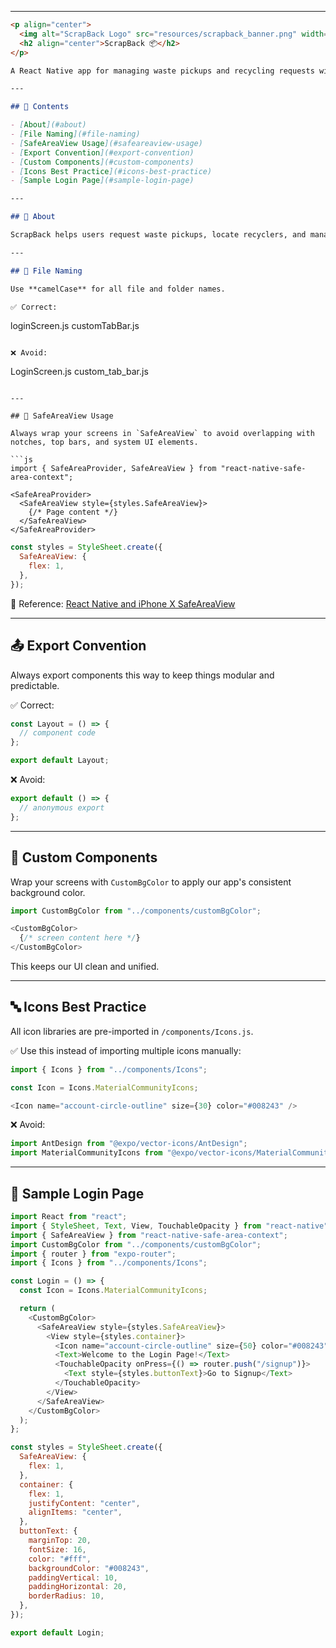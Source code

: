 
---

```markdown
<p align="center">
  <img alt="ScrapBack Logo" src="resources/scrapback_banner.png" width="450" />
  <h2 align="center">ScrapBack 📦</h2>
</p>

A React Native app for managing waste pickups and recycling requests with a modern, consistent code structure.

---

## 📁 Contents

- [About](#about)
- [File Naming](#file-naming)
- [SafeAreaView Usage](#safeareaview-usage)
- [Export Convention](#export-convention)
- [Custom Components](#custom-components)
- [Icons Best Practice](#icons-best-practice)
- [Sample Login Page](#sample-login-page)

---

## 🧾 About

ScrapBack helps users request waste pickups, locate recyclers, and manage their profile — all in one place. This document outlines best practices to keep our codebase clean, consistent, and scalable.

---

## 🐪 File Naming

Use **camelCase** for all file and folder names.

✅ Correct:
```

loginScreen.js
customTabBar.js

```

❌ Avoid:
```

LoginScreen.js
custom\_tab\_bar.js

````

---

## 📐 SafeAreaView Usage

Always wrap your screens in `SafeAreaView` to avoid overlapping with notches, top bars, and system UI elements.

```js
import { SafeAreaProvider, SafeAreaView } from "react-native-safe-area-context";

<SafeAreaProvider>
  <SafeAreaView style={styles.SafeAreaView}>
    {/* Page content */}
  </SafeAreaView>
</SafeAreaProvider>
````

```js
const styles = StyleSheet.create({
  SafeAreaView: {
    flex: 1,
  },
});
```

🔗 Reference:
[React Native and iPhone X SafeAreaView](https://www.bram.us/2018/02/20/react-native-and-iphone-x-safeareaview/)

---

## 📤 Export Convention

Always export components this way to keep things modular and predictable.

✅ Correct:

```js
const Layout = () => {
  // component code
};

export default Layout;
```

❌ Avoid:

```js
export default () => {
  // anonymous export
};
```

---

## 🎨 Custom Components

Wrap your screens with `CustomBgColor` to apply our app's consistent background color.

```js
import CustomBgColor from "../components/customBgColor";

<CustomBgColor>
  {/* screen content here */}
</CustomBgColor>
```

This keeps our UI clean and unified.

---

## 🔤 Icons Best Practice

All icon libraries are pre-imported in `/components/Icons.js`.

✅ Use this instead of importing multiple icons manually:

```js
import { Icons } from "../components/Icons";

const Icon = Icons.MaterialCommunityIcons;

<Icon name="account-circle-outline" size={30} color="#008243" />
```

❌ Avoid:

```js
import AntDesign from "@expo/vector-icons/AntDesign";
import MaterialCommunityIcons from "@expo/vector-icons/MaterialCommunityIcons";
```

---

## 📄 Sample Login Page

```js
import React from "react";
import { StyleSheet, Text, View, TouchableOpacity } from "react-native";
import { SafeAreaView } from "react-native-safe-area-context";
import CustomBgColor from "../components/customBgColor";
import { router } from "expo-router";
import { Icons } from "../components/Icons";

const Login = () => {
  const Icon = Icons.MaterialCommunityIcons;

  return (
    <CustomBgColor>
      <SafeAreaView style={styles.SafeAreaView}>
        <View style={styles.container}>
          <Icon name="account-circle-outline" size={50} color="#008243" />
          <Text>Welcome to the Login Page!</Text>
          <TouchableOpacity onPress={() => router.push("/signup")}>
            <Text style={styles.buttonText}>Go to Signup</Text>
          </TouchableOpacity>
        </View>
      </SafeAreaView>
    </CustomBgColor>
  );
};

const styles = StyleSheet.create({
  SafeAreaView: {
    flex: 1,
  },
  container: {
    flex: 1,
    justifyContent: "center",
    alignItems: "center",
  },
  buttonText: {
    marginTop: 20,
    fontSize: 16,
    color: "#fff",
    backgroundColor: "#008243",
    paddingVertical: 10,
    paddingHorizontal: 20,
    borderRadius: 10,
  },
});

export default Login;
```
